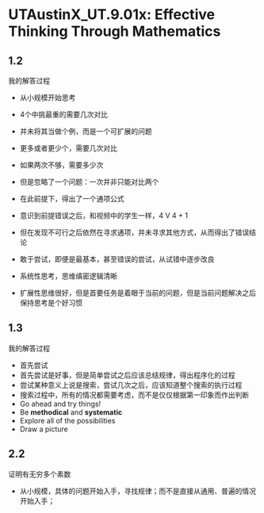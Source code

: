 # UTAustinX_UT.9.01x: Effective Thinking Through Mathematics

## 1.2 
我的解答过程

+  从小规模开始思考
  +  4个中挑最重的需要几次对比
+  并未将其当做个例，而是一个可扩展的问题
  +  更多或者更少个，需要几次对比
  +  如果两次不够，需要多少次
+  但是忽略了一个问题：一次并非只能对比两个
  +  在此前提下，得出了一个通项公式
+  意识到前提错误之后，和视频中的学生一样，4 V 4 + 1
  +  但在发现不可行之后依然在寻求通项，并未寻求其他方式，从而得出了错误结论


+  敢于尝试，即便是最基本，甚至错误的尝试，从试错中逐步改良
+  系统性思考，思维缜密逻辑清晰
+  扩展性思维很好，但是首要任务是着眼于当前的问题，但是当前问题解决之后保持思考是个好习惯

## 1.3
我的解答过程

+  首先尝试
+  首先尝试是好事，但是简单尝试之后应该总结规律，得出程序化的过程
+  尝试某种意义上说是搜索，尝试几次之后，应该知道整个搜索的执行过程
+  搜索过程中，所有的情况都需要考虑，而不是仅仅根据第一印象而作出判断
+  Go ahead and try things!
+  Be **methodical** and **systematic**
+  Explore all of the possibilities
+  Draw a picture

## 2.2
证明有无穷多个素数

+  从小规模，具体的问题开始入手，寻找规律；而不是直接从通用、普遍的情况开始入手；
